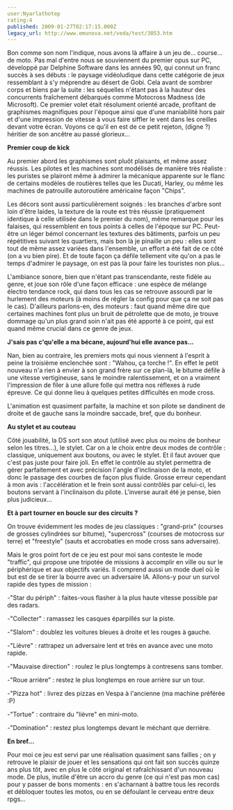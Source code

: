 ```yaml
---
user:Nyarlathotep
rating:4
published: 2009-01-27T02:17:15.000Z
legacy_url: http://www.emunova.net/veda/test/3053.htm
---
```

Bon comme son nom l'indique, nous avons là affaire à un jeu de... course... de moto. Pas mal d'entre nous se souviennent du premier opus sur PC, développé par Delphine Software dans les années 90, qui connut un franc succès à ses débuts : le paysage vidéoludique dans cette catégorie de jeux ressemblant à s'y méprendre au désert de Gobi. Cela avant de sombrer corps et biens par la suite : les séquelles n'étant pas à la hauteur des concurrents fraîchement débarqués comme Motocross Madness (de Microsoft). Ce premier volet était résolument orienté arcade, profitant de graphismes magnifiques pour l'époque ainsi que d'une maniabilité hors pair et d'une impression de vitesse à vous faire siffler le vent dans les oreilles devant votre écran. Voyons ce qu'il en est de ce petit rejeton, (digne ?) héritier de son ancêtre au passé glorieux...  

  

  

**Premier coup de kick**  

  

Au premier abord les graphismes sont pluôt plaisants, et même assez réussis. Les pilotes et les machines sont modélisés de manière très réaliste : les puristes se plairont même à admirer la mécanique apparente sur le flanc de certains modèles de routières telles que les Ducati, Harley, ou même les machines de patrouille autoroutière américaine façon "Chips".  

Les décors sont aussi particulièrement soignés : les branches d'arbre sont loin d'être laides, la texture de la route est très réussie (pratiquement identique à celle utilisée dans le premier du nom), même remarque pour les falaises, qui ressemblent en tous points à celles de l'époque sur PC. Peut-être un léger bémol concernant les textures des bâtiments, parfois un peu répétitives suivant les quartiers, mais bon là je pinaille un peu : elles sont tout de même assez variées dans l'ensemble, un effort a été fait de ce côté (on a vu bien pire). Et de toute façon ça défile tellement vite qu'on a pas le temps d'admirer le paysage, on est pas là pour faire les touristes non plus...  

L'ambiance sonore, bien que n'étant pas transcendante, reste fidèle au genre, et joue son rôle d'une façon efficace : une espèce de mélange électro tendance rock, qui dans tous les cas se retrouve assourdi par le hurlement des moteurs (à moins de régler la config pour que ça ne soit pas le cas). D'ailleurs parlons-en, des moteurs : faut quand même dire que certaines machines font plus un bruit de pétrolette que de moto, je trouve dommage qu'un plus grand soin n'ait pas été apporté à ce point, qui est quand même crucial dans ce genre de jeux.  

  

  

**J'sais pas c'qu'elle a ma bécane, aujourd'hui elle avance pas...**  

  

Nan, bien au contraire, les premiers mots qui nous viennent à l'esprit à peine la troisième enclenchée sont : "Wahou, ça torche !". En effet le petit nouveau n'a rien à envier à son grand frère sur ce plan-là, le bitume défile à une vitesse vertigineuse, sans le moindre ralentissement, et on a vraiment l'impression de filer à une allure folle qui mettra nos réflexes à rude épreuve. Ce qui donne lieu à quelques petites difficultés en mode cross.  

L'animation est quasiment parfaite, la machine et son pilote se dandinent de droite et de gauche sans la moindre saccade, bref, que du bonheur.  

  

  

**Au stylet et au couteau**  

  

Côté jouabilité, la DS sort son atout (utilisé avec plus ou moins de bonheur selon les titres...), le stylet. Car on a le choix entre deux modes de contrôle : classique, uniquement aux boutons, ou avec le stylet. Et il faut avouer que c'est pas juste pour faire joli. En effet le contrôle au stylet permettra de gérer parfaitement et avec précision l'angle d'inclinaison de la moto, et donc le passage des courbes de façon plus fluide. Grosse erreur cependant à mon avis : l'accélération et le frein sont aussi contrôlés par celui-ci, les boutons servant à l'inclinaison du pilote. L'inverse aurait été je pense, bien plus judicieux...  

  

  

**Et à part tourner en boucle sur des circuits ?**  

  

On trouve évidemment les modes de jeu classiques : "grand-prix" (courses de grosses cylindrées sur bitume), "supercross" (courses de motocross sur terre) et "freestyle" (sauts et accrobaties en mode cross sans adversaire).   

Mais le gros point fort de ce jeu est pour moi sans conteste le mode "traffic", qui propose une tripotée de missions à accomplir en ville ou sur le périphérique et aux objectifs variés. Il comprend aussi un mode duel où le but est de se tirer la bourre avec un adversaire IA. Allons-y pour un survol rapide des types de mission :   

-"Star du périph" : faites-vous flasher à la plus haute vitesse possible par des radars.  

-"Collecter" : ramassez les casques éparpillés sur la piste.  

-"Slalom" : doublez les voitures bleues à droite et les rouges à gauche.  

-"Lièvre" : rattrapez un adversaire lent et très en avance avec une moto rapide.  

-"Mauvaise direction" : roulez le plus longtemps à contresens sans tomber.  

-"Roue arrière" : restez le plus longtemps en roue arrière sur un tour.  

-"Pizza hot" : livrez des pizzas en Vespa à l'ancienne (ma machine préférée :P)  

-"Tortue" : contraire du "lièvre" en mini-moto.  

-"Domination" : restez plus longtemps devant le méchant que derrière.  

  

  

**En bref...**  

  

Pour moi ce jeu est servi par une réalisation quasiment sans failles ; on y retrouve le plaisir de jouer et les sensations qui ont fait son succès quinze ans plus tôt, avec en plus le côté original et rafraîchissant d'un nouveau mode. De plus, inutile d'être un accro du genre (ce qui n'est pas mon cas) pour y passer de bons moments : en s'acharnant à battre tous les records et débloquer toutes les motos, ou en se défoulant le cerveau entre deux rpgs...